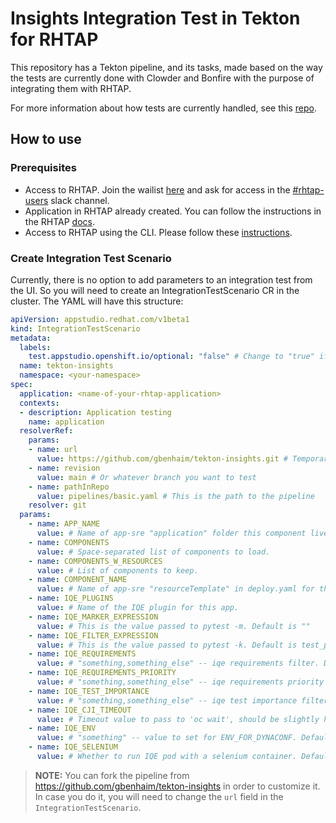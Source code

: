 # Insights Integration Test in Tekton for RHTAP

This repository has a Tekton pipeline, and its tasks, made based on the way the tests are currently done with Clowder and Bonfire with the purpose of integrating them with RHTAP.

For more information about how tests are currently handled, see this [repo](https://github.com/RedHatInsights/cicd-tools).

## How to use

### Prerequisites

* Access to RHTAP. Join the wailist [here](https://console.redhat.com/preview/hac/application-pipeline) and ask for access in the [#rhtap-users](https://redhat-internal.slack.com/archives/C04PZ7H0VA8) slack channel.
* Application in RHTAP already created. You can follow the instructions in the RHTAP [docs](https://redhat-appstudio.github.io/docs.appstudio.io/Documentation/main/getting-started/get-started/#creating-your-first-application).
* Access to RHTAP using the CLI. Please follow these [instructions](https://docs.google.com/document/d/1hFvQDH1H6MGNqTGfcZpyl2h8OIaynP8sokZohCS0Su0/edit#heading=h.olhho0rpp8t5).

### Create Integration Test Scenario

Currently, there is no option to add parameters to an integration test from the UI. So you will need to create an IntegrationTestScenario CR in the cluster. The YAML will have this structure:

```yaml
apiVersion: appstudio.redhat.com/v1beta1
kind: IntegrationTestScenario
metadata:
  labels:
    test.appstudio.openshift.io/optional: "false" # Change to "true" if you don't need the test to be mandatory
  name: tekton-insights 
  namespace: <your-namespace>
spec:
  application: <name-of-your-rhtap-application>
  contexts:
  - description: Application testing
    name: application
  resolverRef:
    params:
    - name: url
      value: https://github.com/gbenhaim/tekton-insights.git # Temporary on gbenhaim's org. Also, you can fork it and reference yours here.
    - name: revision
      value: main # Or whatever branch you want to test
    - name: pathInRepo
      value: pipelines/basic.yaml # This is the path to the pipeline
    resolver: git
  params:
    - name: APP_NAME
      value: # Name of app-sre "application" folder this component lives in.
    - name: COMPONENTS
      value: # Space-separated list of components to load.
    - name: COMPONENTS_W_RESOURCES
      value: # List of components to keep.
    - name: COMPONENT_NAME
      value: # Name of app-sre "resourceTemplate" in deploy.yaml for this component.
    - name: IQE_PLUGINS
      value: # Name of the IQE plugin for this app.
    - name: IQE_MARKER_EXPRESSION
      value: # This is the value passed to pytest -m. Default is ""
    - name: IQE_FILTER_EXPRESSION
      value: # This is the value passed to pytest -k. Default is test_plugin_accessible
    - name: IQE_REQUIREMENTS
      value: # "something,something_else" -- iqe requirements filter. Default is "" when no filter desired
    - name: IQE_REQUIREMENTS_PRIORITY
      value: # "something,something_else" -- iqe requirements priority filter. Default is "" when no filter desired
    - name: IQE_TEST_IMPORTANCE
      value: # "something,something_else" -- iqe test importance filter. Default is "" when no filter desired
    - name: IQE_CJI_TIMEOUT
      value: # Timeout value to pass to 'oc wait', should be slightly higher than expected test run time. Default is 30m
    - name: IQE_ENV
      value: # "something" -- value to set for ENV_FOR_DYNACONF. Default is "clowder_smoke"
    - name: IQE_SELENIUM
      value: # Whether to run IQE pod with a selenium container. Default is "false"
```

> **NOTE:** You can fork the pipeline from https://github.com/gbenhaim/tekton-insights in order to customize it. In case you do it, you will need to change the `url` field in the `IntegrationTestScenario`.